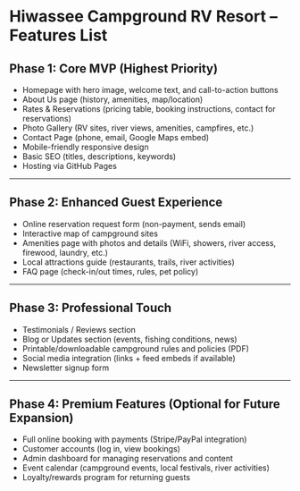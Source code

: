 # Hiwassee Campground RV Resort – Features List

## Phase 1: Core MVP (Highest Priority)
- Homepage with hero image, welcome text, and call-to-action buttons  
- About Us page (history, amenities, map/location)  
- Rates & Reservations (pricing table, booking instructions, contact for reservations)  
- Photo Gallery (RV sites, river views, amenities, campfires, etc.)  
- Contact Page (phone, email, Google Maps embed)  
- Mobile-friendly responsive design  
- Basic SEO (titles, descriptions, keywords)  
- Hosting via GitHub Pages  

---

## Phase 2: Enhanced Guest Experience
- Online reservation request form (non-payment, sends email)  
- Interactive map of campground sites  
- Amenities page with photos and details (WiFi, showers, river access, firewood, laundry, etc.)  
- Local attractions guide (restaurants, trails, river activities)  
- FAQ page (check-in/out times, rules, pet policy)  

---

## Phase 3: Professional Touch
- Testimonials / Reviews section  
- Blog or Updates section (events, fishing conditions, news)  
- Printable/downloadable campground rules and policies (PDF)  
- Social media integration (links + feed embeds if available)  
- Newsletter signup form  

---

## Phase 4: Premium Features (Optional for Future Expansion)
- Full online booking with payments (Stripe/PayPal integration)  
- Customer accounts (log in, view bookings)  
- Admin dashboard for managing reservations and content  
- Event calendar (campground events, local festivals, river activities)  
- Loyalty/rewards program for returning guests  

